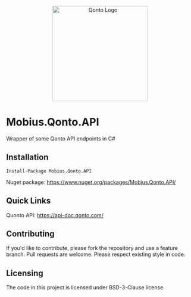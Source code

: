 <p align="center">
  <img src="https://github.com/Xavier-Mobius/Qonto.API/raw/main/doc/logo.png" width="256" title="Qonto Logo">
</p>

# Mobius.Qonto.API

Wrapper of some Qonto API endpoints in C#

## Installation 

```
Install-Package Mobius.Qonto.API
```

Nuget package: https://www.nuget.org/packages/Mobius.Qonto.API/

## Quick Links

Quonto API: https://api-doc.qonto.com/

## Contributing

If you'd like to contribute, please fork the repository and use a feature branch. Pull requests are welcome. Please respect existing style in code.

## Licensing

The code in this project is licensed under BSD-3-Clause license.
